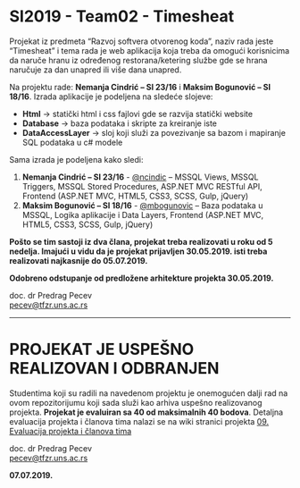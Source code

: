 # SI2019 - Team02 - Timesheat
Projekat iz predmeta “Razvoj softvera otvorenog koda”, naziv rada jeste “Timesheat” i tema rada je web aplikacija koja treba da omogući korisnicima da naruče hranu iz određenog restorana/ketering službe gde se hrana naručuje za dan unapred ili više dana unapred.

Na projektu rade: **Nemanja Cindrić – SI 23/16** i **Maksim Bogunović – SI 18/16**. Izrada aplikacije je podeljena na sledeće slojeve:
- **Html** -> statički html i css fajlovi gde se razvija statički website
- **Database** -> baza podataka i skripte za kreiranje iste
- **DataAccessLayer** -> sloj koji služi za povezivanje sa bazom i mapiranje SQL podataka u c# modele

Sama izrada je podeljena kako sledi: 
1. **Nemanja Cindrić – SI 23/16** - [@ncindic](https://github.com/ncindric "@ncindric") – MSSQL Views, MSSQL Triggers, MSSQL Stored Procedures, ASP.NET MVC RESTful API, Frontend (ASP.NET MVC, HTML5, CSS3, SCSS, Gulp, jQuery)
2. **Maksim Bogunović – SI 18/16** - [@mbogunovic](https://github.com/mbogunovic "@mbogunovic") – Baza podataka u MSSQL, Logika aplikacije i Data Layers, Frontend (ASP.NET MVC, HTML5, CSS3, SCSS, Gulp, jQuery)

**Pošto se tim sastoji iz dva člana, projekat treba realizovati u roku od 5 nedelja. Imajući u vidu da je projekat prijavljen 30.05.2019. isti treba realizovati najkasnije do 05.07.2019.**

**Odobreno odstupanje od predložene arhitekture projekta 30.05.2019.**

doc. dr Predrag Pecev <br/>
pecev@tfzr.uns.ac.rs

<hr/>

# PROJEKAT JE USPEŠNO REALIZOVAN I ODBRANJEN

Studentima koji su radili na navedenom projektu je onemogućen dalji rad na ovom repozitorijumu koji sada služi kao arhiva uspešno realizovanog projekta. **Projekat je evaluiran sa 40 od maksimalnih 40 bodova**. Detaljna evaluacija projekta i članova tima nalazi se na wiki stranici projekta [09. Evaluacija projekta i članova tima](https://github.com/TFZR-RSOK/SI2019-Team02-Timesheat/wiki/09.-Evaluacija-projekta-i-%C4%8Dlanova-tima "09. Evaluacija projekta i članova tima")

doc. dr Predrag Pecev <br/>
pecev@tfzr.uns.ac.rs

**07.07.2019.**


